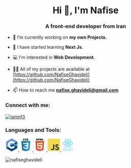 <h1 align="center">Hi 👋, I'm Nafise</h1>
<h3 align="center">A front-end developer from Iran</h3>

- 🔭 I’m currently working on **my own Projects.**

- 🌱 I have started learning **Next Js.**

- 💻 I'm interested in **Web Development.**

- 👨‍💻 All of my projects are available at [https://github.com/NafiseGhavideli](https://github.com/NafiseGhavideli)

- 📫 How to reach me **nafise.ghavideli@gmail.com**

<h3 align="left">Connect with me:</h3>
<p align="left">
<a href="https://instagram.com/iamnf3" target="blank"><img align="center" src="https://raw.githubusercontent.com/rahuldkjain/github-profile-readme-generator/master/src/images/icons/Social/instagram.svg" alt="iamnf3" height="30" width="40" /></a>
</p>

<h3 align="left">Languages and Tools:</h3>
<p align="left"> <a href="https://www.w3schools.com/cpp/" target="_blank" rel="noreferrer"> <img src="https://raw.githubusercontent.com/devicons/devicon/master/icons/cplusplus/cplusplus-original.svg" alt="cplusplus" width="40" height="40"/> </a> <a href="https://www.w3schools.com/css/" target="_blank" rel="noreferrer"> <img src="https://raw.githubusercontent.com/devicons/devicon/master/icons/css3/css3-original-wordmark.svg" alt="css3" width="40" height="40"/> </a> <a href="https://www.w3.org/html/" target="_blank" rel="noreferrer"> <img src="https://raw.githubusercontent.com/devicons/devicon/master/icons/html5/html5-original-wordmark.svg" alt="html5" width="40" height="40"/> </a> <a href="https://developer.mozilla.org/en-US/docs/Web/JavaScript" target="_blank" rel="noreferrer"> <img src="https://raw.githubusercontent.com/devicons/devicon/master/icons/javascript/javascript-original.svg" alt="javascript" width="40" height="40"/> </a> <a href="https://reactjs.org/" target="_blank" rel="noreferrer"> <img src="https://raw.githubusercontent.com/devicons/devicon/master/icons/react/react-original-wordmark.svg" alt="react" width="40" height="40"/> </a> </p>

<p><img align="center" src="https://github-readme-stats.vercel.app/api/top-langs?username=nafiseghavideli&show_icons=true&locale=en&layout=compact" alt="nafiseghavideli" /></p>

